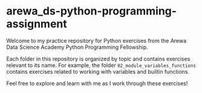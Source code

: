 # arewa_ds-python-programming-assignment
Welcome to my practice repository for Python exercises from the Arewa Data Science Academy Python Programming Fellowship.

Each folder in this repository is organized by topic and contains exercises relevant to its name. For example, the folder `02_module_variables_functions` contains exercises related to working with variables and builtin functions.

Feel free to explore and learn with me as I work through these exercises!

